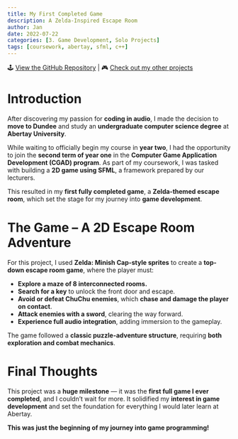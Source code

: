 ```yaml
---
title: My First Completed Game
description: A Zelda-Inspired Escape Room
author: Jan
date: 2022-07-22
categories: [3. Game Development, Solo Projects]
tags: [coursework, abertay, sfml, c++]
---
```


🕹️️ [View the GitHub Repository](https://github.com/JanHuss/Games-Programming-with-SFML) | 🎮 [Check out my other projects](https://janhuss.github.io/categories/)

# Introduction

After discovering my passion for **coding in audio**, I made the decision to **move to Dundee** and 
study an **undergraduate computer science degree** at **Abertay University**.

While waiting to officially begin my course in **year two**, I had the opportunity to join the 
**second term of year one** in the **Computer Game Application Development (CGAD) program**. As 
part of my coursework, I was tasked with building a **2D game using SFML**, a framework prepared 
by our lecturers.

This resulted in my **first fully completed game**, a **Zelda-themed escape room**, which set the 
stage for my journey into **game development**.

# The Game – A 2D Escape Room Adventure

For this project, I used **Zelda: Minish Cap-style sprites** to create a **top-down escape room 
game**, where the player must:
- **Explore a maze of 8 interconnected rooms.**
- **Search for a key** to unlock the front door and escape.
- **Avoid or defeat ChuChu enemies**, which **chase and damage the player on contact**.
- **Attack enemies with a sword**, clearing the way forward.
- **Experience full audio integration**, adding immersion to the gameplay.

The game followed a **classic puzzle-adventure structure**, requiring **both exploration and combat 
mechanics**.

# Final Thoughts

This project was a **huge milestone** — it was the **first full game I ever completed**, and I 
couldn’t wait for more. It solidified my **interest in game development** and set the foundation 
for everything I would later learn at Abertay.

**This was just the beginning of my journey into game programming!**
